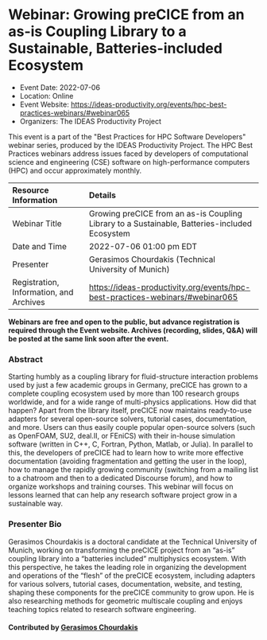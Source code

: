 # Webinar: Growing preCICE from an as-is Coupling Library to a Sustainable, Batteries-included Ecosystem

- Event Date: 2022-07-06
- Location: Online
- Event Website: https://ideas-productivity.org/events/hpc-best-practices-webinars/#webinar065
- Organizers: The IDEAS Productivity Project
			   
This event is a part of the "Best Practices for HPC Software
Developers" webinar series, produced by the IDEAS Productivity
Project. The HPC Best Practices webinars address issues faced by
developers of computational science and engineering (CSE) software on
high-performance computers (HPC) and occur approximately monthly.

Resource Information | Details
:--- | :---			   
Webinar Title | Growing preCICE from an as-is Coupling Library to a Sustainable, Batteries-included Ecosystem
Date and Time | 2022-07-06 01:00 pm EDT
Presenter | Gerasimos Chourdakis (Technical University of Munich)
Registration, Information, and Archives | 	<https://ideas-productivity.org/events/hpc-best-practices-webinars/#webinar065>	   

**Webinars are free and open to the public, but advance registration is required through the Event website. Archives (recording, slides, Q&A) will be posted at the same link soon after the event.**

### Abstract
<p>Starting humbly as a coupling library for fluid-structure interaction problems used by just a few academic groups in Germany, preCICE has grown to a complete coupling ecosystem used by more than 100 research groups worldwide, and for a wide range of multi-physics applications. How did that happen? Apart from the library itself, preCICE now maintains ready-to-use adapters for several open-source solvers, tutorial cases, documentation, and more. Users can thus easily couple popular open-source solvers (such as OpenFOAM, SU2, deal.II, or FEniCS) with their in-house simulation software (written in C++, C, Fortran, Python, Matlab, or Julia). In parallel to this, the developers of preCICE had to learn how to write more effective documentation (avoiding fragmentation and getting the user in the loop), how to manage the rapidly growing community (switching from a mailing list to a chatroom and then to a dedicated Discourse forum), and how to organize workshops and training courses. This webinar will focus on lessons learned that can help any research software project grow in a sustainable way.</p>



### Presenter Bio
<p>Gerasimos Chourdakis is a doctoral candidate at the Technical University of Munich, working on transforming the preCICE project from an “as-is” coupling library into a “batteries included” multiphysics ecosystem. With this perspective, he takes the leading role in organizing the development and operations of the “flesh” of the preCICE ecosystem, including adapters for various solvers, tutorial cases, documentation, website, and testing, shaping these components for the preCICE community to grow upon. He is also researching methods for geometric multiscale coupling and enjoys teaching topics related to research software engineering.</p>

    

#### Contributed by [Gerasimos Chourdakis](https://github.com/makish "Gerasimos Chourdakis GitHub profile")

<!---
Publish: yes
Categories: skills
Topics: "strategies for more effective teams", "software engineering", "software process improvement", “online learning”
Level: 2
Prerequisites: default
Aggregate: none
--->
